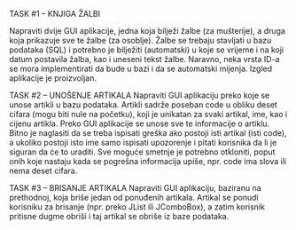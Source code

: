 TASK #1 – 
KNJIGA ŽALBI

Napraviti dvije GUI aplikacije, jedna koja bilježi žalbe (za mušterije), a druga koja prikazuje sve te
žalbe (za osoblje).
Žalbe se trebaju stavljati u bazu podataka (SQL) i potrebno je bilježiti (automatski) u koje se vrijeme
i na koji datum postavila žalba, kao i uneseni tekst žalbe. Naravno, neka vrsta ID-a se mora
implementirati da bude u bazi i da se automatski mijenja.
Izgled aplikacije je proizvoljan.

TASK #2 – 
UNOŠENJE ARTIKALA
Napraviti GUI aplikaciju preko koje se unose artikli u bazu podataka. Artikli sadrže poseban code u
obliku deset cifara (mogu biti nule na početku), koji je unikatan za svaki artikal, ime, kao i cijenu
artikla. Preko GUI aplikacije se unose sve te informacije o artiklu.
Bitno je naglasiti da se treba ispisati greška ako postoji isti artikal (isti code), a ukoliko postoji isto
ime samo ispisati upozorenje i pitati korisnika da li je siguran da će to uraditi.
Sve moguće smetnje je potrebno otkloniti, poput onih koje nastaju kada se pogrešna informacija upiše,
npr. code ima slova ili nema deset cifara.

TASK #3 –
BRISANJE ARTIKALA
Napraviti GUI aplikaciju, baziranu na prethodnoj, koja briše jedan od ponuđenih artikala. Artikal se
ponudi korisniku za brisanje (npr. preko JList ili JComboBox), a zatim korisnik pritisne dugme obriši
i taj artikal se obriše iz baze podataka.